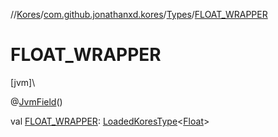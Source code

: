 //[Kores](../../../index.md)/[com.github.jonathanxd.kores](../index.md)/[Types](index.md)/[FLOAT_WRAPPER](-f-l-o-a-t_-w-r-a-p-p-e-r.md)

# FLOAT_WRAPPER

[jvm]\

@[JvmField](https://kotlinlang.org/api/latest/jvm/stdlib/kotlin.jvm/-jvm-field/index.html)()

val [FLOAT_WRAPPER](-f-l-o-a-t_-w-r-a-p-p-e-r.md): [LoadedKoresType](../../com.github.jonathanxd.kores.type/-loaded-kores-type/index.md)<[Float](https://kotlinlang.org/api/latest/jvm/stdlib/kotlin/-float/index.html)>
